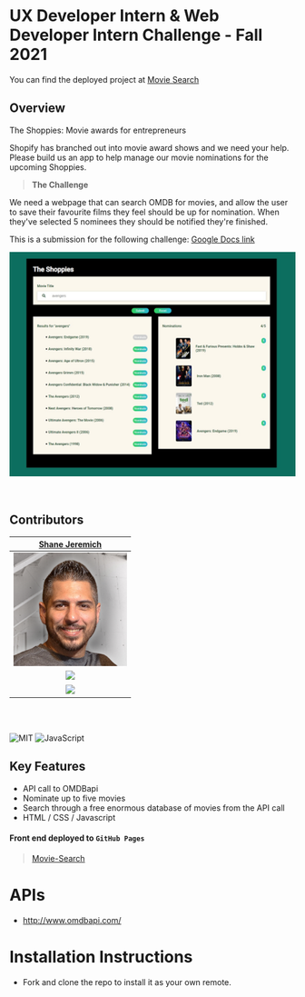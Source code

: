 # UX Developer Intern & Web Developer Intern Challenge - Fall 2021

You can find the deployed project at [Movie Search](https://sjeremich23.github.io/movie-search/)

## Overview

The Shoppies: Movie awards for entrepreneurs

Shopify has branched out into movie award shows and we need your help. Please build us an app to help manage our movie nominations for the upcoming Shoppies.

> **The Challenge**

We need a webpage that can search OMDB for movies, and allow the user to save their favourite films they feel should be up for nomination. When they've selected 5 nominees they should be notified they're finished.

This is a submission for the following challenge: [Google Docs link](https://docs.google.com/document/d/1AZO0BZwn1Aogj4f3PDNe1mhq8pKsXZxtrG--EIbP_-w/edit#)

![Movie Search](/images/shopify.jpg)

<br>

## Contributors

|                                        [Shane Jeremich](https://github.com/sjeremich23)                                        |
| :----------------------------------------------------------------------------------------------------------------------------: |
|                         [<img src="images/shane.png" width = "200" />](https://github.com/sjeremich23)                         |
|                    [<img src="https://github.com/favicon.ico" width="15"> ](https://github.com/sjeremich23)                    |
| [ <img src="https://static.licdn.com/sc/h/al2o9zrvru7aqj8e1x2rzsrca" width="15"> ](https://www.linkedin.com/in/shanejeremich/) |

<br>
<br>

![MIT](https://img.shields.io/packagist/l/doctrine/orm.svg)
![JavaScript](https://img.shields.io/badge/javascript-%23323330.svg?&logo=javascript&logoColor=%23F7DF1E)

## Key Features

- API call to OMDBapi
- Nominate up to five movies
- Search through a free enormous database of movies from the API call
- HTML / CSS / Javascript

#### Front end deployed to `GitHub Pages`

> [Movie-Search](https://sjeremich23.github.io/movie-search/)

# APIs

- http://www.omdbapi.com/

# Installation Instructions

- Fork and clone the repo to install it as your own remote.
